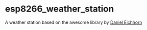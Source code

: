 # esp8266_weather_station

A weather station based on the awesome library by [Daniel Eichhorn](https://github.com/squix78/esp8266-weather-station)

